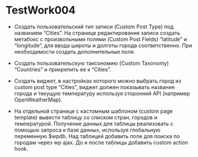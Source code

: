 # TestWork004

- Создать пользовательский тип записи (Custom Post Type) под названием “Cities”.
  На странице редактирования записи создать метабокс с произвольными полями (Custom Post Fields) “latitude” и “longitude”, для ввода широты и долготы города соответственно. При необходимости создать дополнительные поля.

- Создать пользовательскую таксономию (Custom Taxonomy) “Countries” и прикрепить ее к “Cities”.

- Создать виджет, в настройках которого можно выбрать город из custom post type “Cities”, виджет должен показывать название города и текущую температуру используя сторонний API (например OpenWeatherMap).

- На отдельной странице с кастомным шаблоном (custom page template) вывести таблицу со списком стран, городов и температурой. Получение данных для таблицы реализовать с помощью запроса к базе данных, используя глобальную переменную $wpdb. Над таблицей добавить поле для поиска по городам через wp ajax. До и после таблицы добавить custom action hook.
